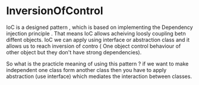 # InversionOfControl

IoC is a designed pattern , which is based on implementing the Dependency injection principle . That means IoC allows acheiving loosly coupling betn diffent objects. IoC we can apply using interface or abstraction class and it allows us to reach inversion of contro  ( One object control behaviour of other object but they don't have strong dependencies).


So what is the practicle meaning of using this pattern ? if we want to make independent one class form another class then you have to apply abstraction (use interface) which mediates the interaction  between classes.
